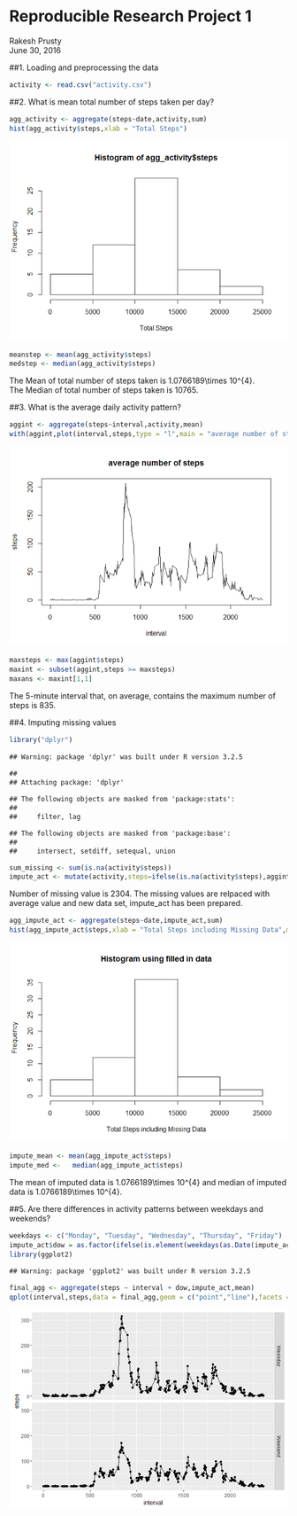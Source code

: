 #  Reproducible Research Project 1
Rakesh Prusty  
June 30, 2016  

##1. Loading and preprocessing the data

```r
activity <- read.csv("activity.csv")
```

##2. What is mean total number of steps taken per day?

```r
agg_activity <- aggregate(steps~date,activity,sum)
hist(agg_activity$steps,xlab = "Total Steps")
```

![](PA1_template_files/figure-html/unnamed-chunk-2-1.png)<!-- -->

```r
meanstep <- mean(agg_activity$steps)
medstep <- median(agg_activity$steps)
```

The Mean of total number of steps taken is 1.0766189\times 10^{4}.  
The Median of total number of steps taken is 10765.  


##3. What is the average daily activity pattern?

```r
aggint <- aggregate(steps~interval,activity,mean)
with(aggint,plot(interval,steps,type = "l",main = "average number of steps"))
```

![](PA1_template_files/figure-html/unnamed-chunk-3-1.png)<!-- -->

```r
maxsteps <- max(aggint$steps)
maxint <- subset(aggint,steps >= maxsteps)
maxans <- maxint[1,1]
```
The 5-minute interval that, on average, contains the maximum number of steps is 835.

##4. Imputing missing values

```r
library("dplyr")
```

```
## Warning: package 'dplyr' was built under R version 3.2.5
```

```
## 
## Attaching package: 'dplyr'
```

```
## The following objects are masked from 'package:stats':
## 
##     filter, lag
```

```
## The following objects are masked from 'package:base':
## 
##     intersect, setdiff, setequal, union
```

```r
sum_missing <- sum(is.na(activity$steps))
impute_act <- mutate(activity,steps=ifelse(is.na(activity$steps),aggint$steps[match(activity$interval,aggint$interval)],activity$steps))
```
Number of missing value is 2304. The missing values are relpaced with average value and new data set, impute_act has been prepared. 


```r
agg_impute_act <- aggregate(steps~date,impute_act,sum)
hist(agg_impute_act$steps,xlab = "Total Steps including Missing Data",main = "Histogram using filled in data")
```

![](PA1_template_files/figure-html/unnamed-chunk-5-1.png)<!-- -->

```r
impute_mean <- mean(agg_impute_act$steps)
impute_med <- 	median(agg_impute_act$steps)
```
The mean of imputed data is 1.0766189\times 10^{4} and median of imputed data is 1.0766189\times 10^{4}.  

##5. Are there differences in activity patterns between weekdays and weekends?

```r
weekdays <- c("Monday", "Tuesday", "Wednesday", "Thursday", "Friday")
impute_act$dow = as.factor(ifelse(is.element(weekdays(as.Date(impute_act$date)),weekdays), "Weekday", "Weekend"))
library(ggplot2)
```

```
## Warning: package 'ggplot2' was built under R version 3.2.5
```

```r
final_agg <- aggregate(steps ~ interval + dow,impute_act,mean)
qplot(interval,steps,data = final_agg,geom = c("point","line"),facets = dow~.)
```

![](PA1_template_files/figure-html/unnamed-chunk-6-1.png)<!-- -->
